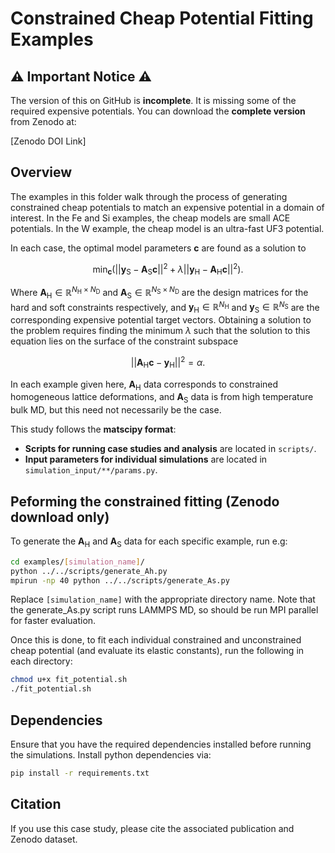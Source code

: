 # Constrained Cheap Potential Fitting Examples

## ⚠️ Important Notice ⚠️
The version of this on GitHub is **incomplete**. It is missing some of the required expensive potentials. You can download the **complete version** from Zenodo at:

[Zenodo DOI Link]

## Overview
The examples in this folder walk through the process of generating constrained cheap potentials to match an expensive potential in a domain of interest. In the Fe and Si examples, the cheap models are small ACE potentials. In the W example, the cheap model is an ultra-fast UF3 potential. 

In each case, the optimal model parameters $\mathbf{c}$ are found as a solution to

$$
    \min_{\mathbf{c}}(||\mathbf{y}_{\mathrm{S}} - \mathbf{A}_\mathrm{S}\mathbf{c}||^{2} + \lambda ||\mathbf{y}_{\mathrm{H}} - \mathbf{A}_\mathrm{H} \mathbf{c}||^{2}).
$$

Where $\mathbf{A}_\mathrm{H} \in \mathbb{R}^{N_{\mathrm{H}} \times N_{\mathrm{D}}}$ and $\mathbf{A}_\mathrm{S} \in \mathbb{R}^{N_{\mathrm{S}} \times N_{\mathrm{D}}}$ are the design matrices for the hard and soft constraints respectively, and $\mathbf{y}_{\mathrm{H}} \in \mathbb{R}^{N_{\mathrm{H}}}$ and $\mathbf{y}_{\mathrm{S}} \in \mathbb{R}^{N_{\mathrm{S}}}$ are the corresponding expensive potential target vectors. Obtaining a solution to the problem requires finding the minimum $\lambda$ such that the solution to this equation lies on the surface of the constraint subspace 

$$
||\mathbf{A}_\mathrm{H} \mathbf{c} - \mathbf{y}_{\mathrm{H}}||^{2} = \alpha.
$$

In each example given here, $\mathbf{A}_\mathrm{H}$ data corresponds to constrained homogeneous lattice deformations, and $\mathbf{A}_\mathrm{S}$ data is from high temperature bulk MD, but this need not necessarily be the case.

This study follows the **matscipy format**:
- **Scripts for running case studies and analysis** are located in `scripts/`.
- **Input parameters for individual simulations** are located in `simulation_input/**/params.py`.

## Peforming the constrained fitting (**Zenodo download only**)
To generate the $\mathbf{A}_\mathrm{H}$ and $\mathbf{A}_\mathrm{S}$ data for each specific example, run e.g:

```bash
cd examples/[simulation_name]/
python ../../scripts/generate_Ah.py
mpirun -np 40 python ../../scripts/generate_As.py
```
Replace `[simulation_name]` with the appropriate directory name. Note that the generate_As.py script runs LAMMPS MD, so should be run MPI parallel for faster evaluation. 


Once this is done, to fit each individual constrained and unconstrained cheap potential (and evaluate its elastic constants), run the following in each directory:
```bash
chmod u+x fit_potential.sh
./fit_potential.sh
```

## Dependencies
Ensure that you have the required dependencies installed before running the simulations. Install python dependencies via:

```bash
pip install -r requirements.txt
```

## Citation
If you use this case study, please cite the associated publication and Zenodo dataset.
